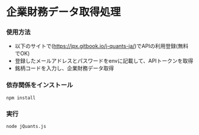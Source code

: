 # 企業財務データ取得処理

### 使用方法
* 以下のサイトで(https://jpx.gitbook.io/j-quants-ja/)でAPIの利用登録(無料でOK)
* 登録したメールアドレスとパスワードをenvに記載して、APIトークンを取得
* 銘柄コードを入力し、企業財務データ取得

### 依存関係をインストール
```
npm install
```
### 実行
```
node jQuants.js
```